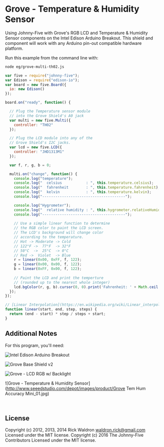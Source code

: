 <!--remove-start-->

# Grove - Temperature & Humidity Sensor

<!--remove-end-->


Using Johnny-Five with Grove's RGB LCD and Temperature & Humidity Sensor components on the Intel Edison Arduino Breakout. This shield and component will work with any Arduino pin-out compatible hardware platform.



Run this example from the command line with:
```bash
node eg/grove-multi-th02.js
```


```javascript
var five = require("johnny-five");
var Edison = require("edison-io");
var board = new five.Board({
  io: new Edison()
});

board.on("ready", function() {

  // Plug the Temperature sensor module
  // into the Grove Shield's A0 jack
  var multi = new five.Multi({
    controller: "TH02"
  });

  // Plug the LCD module into any of the
  // Grove Shield's I2C jacks.
  var lcd = new five.LCD({
    controller: "JHD1313M1"
  });

  var f, r, g, b = 0;

  multi.on("change", function() {
    console.log("temperature");
    console.log("  celsius           : ", this.temperature.celsius);
    console.log("  fahrenheit        : ", this.temperature.fahrenheit);
    console.log("  kelvin            : ", this.temperature.kelvin);
    console.log("--------------------------------------");

    console.log("Hygrometer");
    console.log("  relative humidity : ", this.hygrometer.relativeHumidity);
    console.log("--------------------------------------");
    
    // Use a simple linear function to determine
    // the RGB color to paint the LCD screen.
    // The LCD's background will change color
    // according to the temperature.
    // Hot -> Moderate -> Cold
    // 122°F ->  77°F  -> 32°F
    // 50°C  ->  25°C  -> 0°C
    // Red ->  Violet  -> Blue
    r = linear(0x00, 0xFF, f, 122);
    g = linear(0x00, 0x00, f, 122);
    b = linear(0xFF, 0x00, f, 122);
        
    // Paint the LCD and print the temperture
    // (rounded up to the nearest whole integer)
    lcd.bgColor(r, g, b).cursor(0, 0).print('Fahrenheit: ' + Math.ceil(f));
  });
});

// [Linear Interpolation](https://en.wikipedia.org/wiki/Linear_interpolation)
function linear(start, end, step, steps) {
  return (end - start) * step / steps + start;
}


```



## Additional Notes
For this program, you'll need:

![Intel Edison Arduino Breakout](https://cdn.sparkfun.com//assets/parts/1/0/1/3/9/13097-06.jpg)

![Grove Base Shield v2](http://www.seeedstudio.com/depot/images/product/base%20shield%20V2_01.jpg)

![Grove - LCD RGB w/ Backlight](http://www.seeedstudio.com/wiki/images/0/03/Serial_LEC_RGB_Backlight_Lcd.jpg)

![Grove - Temperature & Humidity Sensor](http://www.seeedstudio.com/depot/images/product/Grove Tem Hum Accuracy Mini_01.jpg)



&nbsp;

<!--remove-start-->

## License
Copyright (c) 2012, 2013, 2014 Rick Waldron <waldron.rick@gmail.com>
Licensed under the MIT license.
Copyright (c) 2016 The Johnny-Five Contributors
Licensed under the MIT license.

<!--remove-end-->
